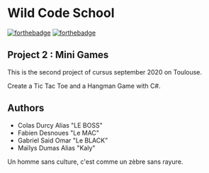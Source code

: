 # Wild Code School
[![forthebadge](http://forthebadge.com/images/badges/built-with-love.svg)](http://forthebadge.com) [![forthebadge](https://forthebadge.com/images/badges/made-with-c-sharp.svg)](https://forthebadge.com)

## Project 2 : Mini Games
This is the second project of cursus september 2020 on Toulouse.

Create a Tic Tac Toe and a Hangman Game with C#.
 

## Authors
- Colas Durcy Alias "LE BOSS"
- Fabien Desnoues "Le MAC"
- Gabriel Said Omar "Le BLACK"
- Maïlys Dumas Alias "Kaly"


Un homme sans culture, c'est comme un zèbre sans rayure.